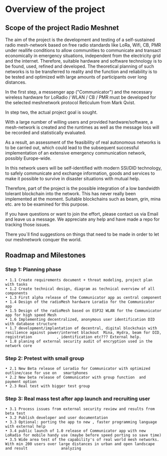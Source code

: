 # Overview of the project
## Scope of the project Radio Meshnet
The aim of the project is the development and testing of a self-sustained radio mesh-network based on free radio standards like LoRa, Wifi, CB, PMR under reallife conditions to allow communities to communicate and transact economically in emergency situations, independent from the electricity grid and the internet. Therefore, suitable hardware and software technology is to be found, used, refined and developed. The theoretical planning of such networks is to be transferred to reality and the function and reliability is to be tested and optimized with large amounts of participants over long distances.

In the first step, a messenger app ("Communicator") and the necessary wireless hardware for LoRadio / WLAN / CB / PMR must be developed for the selected meshnetwork protocol Reticulum from Mark Qvist.

In step two, the actual project goal is sought.

With a large number of willing users and provided hardware/software, a mesh-network is created and the runtimes as well as the message loss will be recorded and statistically evaluated.

As a result, an assessment of the feasibility of real autonomous networks is to be carried out, which could lead to the subsequent successful implementation of an extensive emergency communication network, possibly Europe-wide.

In this network users will be self-identified with modern SSI/DID technology, to safely communicate and exchange information, goods and services to make it possible to survive in disaster situations with mutual help.

Therefore, part of the project is the possible integration of a low bandwidth tolerant blockchain into the network. This has never really been implemented at the moment. Suitable blockchains such as beam, grin, mina etc. are to be examined for this purpose.

If you have questions or want to join the effort, please contact us via Email and leave us a message. We appreciate any help and have made a repo for tracking those issues.

There you`ll find suggestions on things that need to be made in order to let our meshnetwork conquer the world.
## Roadmap and Milestones
### Step 1: Planning phase
    • 1.1 Create requirements document + threat modeling, project plan with tasks            
    • 1.2 Create technical design, diagram as technical overview of all components            
    • 1.3 First alpha release of the Communicator app as central component                   
    • 1.4 Design of the radioMesh hardware Loradio for the Communicator app                  
    • 1.5 Design of the radioMesh based on ESP32 WLAN for the Communicator app for high speed Mesh 
    • 1.6 Implementing decentralized, anonymous user identification DID with database structure 
    • 1.7 development/implantation of decentral, digital blockchain with resilience against power/internet blackout  Mina, Hydra, beam for DID, registration           , identification etc??? External help.   
    • 1.8 planing of external security audit of encryption used in the network core
    
### Step 2: Pretest with small group   
    • 2.1 New Beta release of Loradio for Communicator with optimized outline/case for use on   smartphones
    • 2.2 New beta release of Communicator with group function  and payment option
    • 2.3 Real test with bigger test group

### Step 3: Real mass test after app launch and recruiting user      
    • 3.1 Process issues from external security review and results from beta test
    • 3.2 Publish developer and user documentation
    • 3.3 Optional: porting the app to new , faster programming language with external help
    • 3.4 public launch of 1.0 release of Communicator app with new LoRadio for mobile handy use (maybe before speed porting so save time)
    • 3.5 Wide area test of the capability's of real world mesh networks. With min 200 users over large distances in urban and open landscape and result               analyzing
